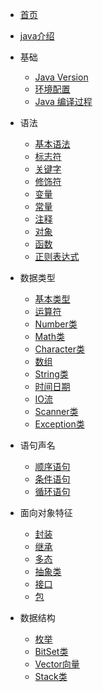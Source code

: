 * [首页](/README)

* [java介绍](/introduce)

* 基础 
    * [Java Version](/basic/java-version)
    * [环境配置](/basic/environment)
    * [Java 编译过程](/basic/compile)
    
* 语法
    * [基本语法](/grammer/basicgrammer)  
    * [标志符](/grammer/identifier)
    * [关键字](/grammer/keyword)
    * [修饰符](/grammer/modifier)
    * [变量](/grammer/variable)
    * [常量](/grammer/constants)
    * [注释](/grammer/annotation)
    * [对象](/grammer/objdeclare)
    * [函数](/grammer/function)
    * [正则表达式](/grammer/regex)
    
* 数据类型
    * [基本类型](/datatype/basictype)
    * [运算符](/datatype/operator)
    * [Number类](/datatype/number)
    * [Math类](/datatype/math)
    * [Character类](/datatype/character)
    * [数组](/datatype/array)
    * [String类](/datatype/string)
    * [时间日期](/datatype/timedate)
    * [IO流](/datatype/io)
    * [Scanner类](/datatype/scanner)
    * [Exception类](/datatype/exception)

* 语句声名
    * [顺序语句](/statement/order)
    * [条件语句](/statement/condition)
    * [循环语句](/statement/circulation)
    
* 面向对象特征
    * [封装](/objectoriented/encapsulation)
    * [继承](/objectoriented/extend)
    * [多态](/objectoriented/ploymorphism)
    * [抽象类](/objectoriented/abstractclass)
    * [接口](/objectoriented/interface)
    * [包](/objectoriented/package)
    
* 数据结构
    * [枚举](/datastructure/enumeration)
    * [BitSet类](/datastructure/bitset)
    * [Vector向量](/datastructure/vector)
    * [Stack类](/datastructure/stack)
   